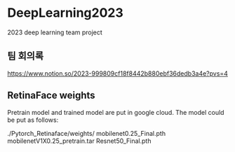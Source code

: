 # DeepLearning2023

2023 deep learning team project

## 팀 회의록

https://www.notion.so/2023-999809cf18f8442b880ebf36dedb3a4e?pvs=4

## RetinaFace weights

Pretrain model and trained model are put in google cloud. The model could be put as follows:

  ./Pytorch_Retinaface/weights/
      mobilenet0.25_Final.pth
      mobilenetV1X0.25_pretrain.tar
      Resnet50_Final.pth
